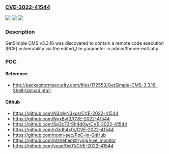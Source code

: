 ### [CVE-2022-41544](https://cve.mitre.org/cgi-bin/cvename.cgi?name=CVE-2022-41544)
![](https://img.shields.io/static/v1?label=Product&message=n%2Fa&color=blue)
![](https://img.shields.io/static/v1?label=Version&message=n%2Fa&color=blue)
![](https://img.shields.io/static/v1?label=Vulnerability&message=n%2Fa&color=brighgreen)

### Description

GetSimple CMS v3.3.16 was discovered to contain a remote code execution (RCE) vulnerability via the edited_file parameter in admin/theme-edit.php.

### POC

#### Reference
- http://packetstormsecurity.com/files/172553/GetSimple-CMS-3.3.16-Shell-Upload.html

#### Github
- https://github.com/N3rdyN3xus/CVE-2022-41544
- https://github.com/NyxByt3/CVE-2022-41544
- https://github.com/Sp3c73rSh4d0w/CVE-2022-41544
- https://github.com/n3rdh4x0r/CVE-2022-41544
- https://github.com/nomi-sec/PoC-in-GitHub
- https://github.com/plzheheplztrying/cve_monitor
- https://github.com/yosef0x01/CVE-2022-41544

